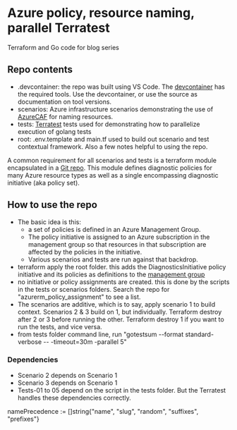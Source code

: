 # Azure policy, resource naming, parallel Terratest

Terraform and Go code for blog series

## Repo contents

- .devcontainer: the repo was built using VS Code. The [devcontainer](https://code.visualstudio.com/docs/remote/containers) has the required tools. Use the devcontainer, or use the source as documentation on tool versions.
- scenarios: Azure infrastructure scenarios demonstrating the use of [AzureCAF](https://github.com/aztfmod/terraform-provider-azurecaf) for naming resources.
- tests: [Terratest](https://github.com/gruntwork-io/terratest) tests used for demonstrating how to parallelize execution of golang tests
- root: .env.template and main.tf used to build out scenario and test contextual framework. Also a few notes helpful to using the repo.

A common requirement for all scenarios and tests is a terraform module encapsulated in a [Git repo](https://github.com/Nepomuceno/terraform-azurerm-monitoring-policies). This module defines diagnostic policies for many Azure resource types as well as a single encompassing diagnostic initiative (aka policy set).  

## How to use the repo

- The basic idea is this:
  - a set of policies is defined in an Azure Management Group.
  - The policy initiative is assigned to an Azure subscription in the management group so that resources in that subscription are affected by the policies in the initiative.
  - Various scenarios and tests are run against that backdrop.
- terraform apply the root folder. this adds the DiagnosticsInitiative policy initiative and its policies as definitions to the [management group](https://docs.microsoft.com/en-us/azure/governance/management-groups/)
- no initiative or policy assignments are created. this is done by the scripts in the tests or scenarios folders. Search the repo for "azurerm_policy_assignment" to see a list.
- The scenarios are additive, which is to say, apply scenario 1 to build context. Scenarios 2 & 3 build on 1, but individually. Terraform destroy after 2 or 3 before running the other. Terraform destroy 1 if you want to run the tests, and vice versa.
- from tests folder command line, run "gotestsum --format standard-verbose -- -timeout=30m -parallel 5"

### Dependencies

- Scenario 2 depends on Scenario 1
- Scenario 3 depends on Scenario 1
- Tests-01 to 05 depend on the script in the tests folder. But the Terratest handles these dependencies correctly.

namePrecedence := []string{"name", "slug", "random", "suffixes", "prefixes"}
